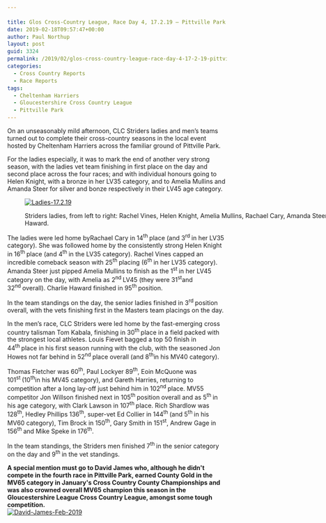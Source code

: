 ```yaml
---

title: Glos Cross-Country League, Race Day 4, 17.2.19 – Pittville Park
date: 2019-02-18T09:57:47+00:00
author: Paul Northup
layout: post
guid: 3324
permalink: /2019/02/glos-cross-country-league-race-day-4-17-2-19-pittville-park/
categories:
  - Cross Country Reports
  - Race Reports
tags:
  - Cheltenham Harriers
  - Gloucestershire Cross Country League
  - Pittville Park
---
```

On an unseasonably mild afternoon, CLC Striders ladies and men’s teams turned out to complete their cross-country seasons in the local event hosted by Cheltenham Harriers across the familiar ground of Pittville Park.

For the ladies especially, it was to mark the end of another very strong season, with the ladies vet team finishing in first place on the day and second place across the four races; and with individual honours going to Helen Knight, with a bronze in her LV35 category, and to Amelia Mullins and Amanda Steer for silver and bonze respectively in their LV45 age category.<figure id="attachment_3326" aria-describedby="caption-attachment-3326" style="width: 800px" class="wp-caption alignnone">

[<img class="wp-image-3326" src="/Images/2019/02/Ladies-17.2.19.jpg" alt="Ladies-17.2.19" width="800" height="600" srcset="/Images/2019/02/Ladies-17.2.19.jpg 960w, /Images/2019/02/Ladies-17.2.19-300x225.jpg 300w, /Images/2019/02/Ladies-17.2.19-768x576.jpg 768w" sizes="(max-width: 800px) 100vw, 800px" />](/Images/2019/02/Ladies-17.2.19.jpg)<figcaption id="caption-attachment-3326" class="wp-caption-text">Striders ladies, from left to right: Rachel Vines, Helen Knight, Amelia Mullins, Rachael Cary, Amanda Steer and Charlie Haward.</figcaption></figure> 

The ladies were led home byRachael Cary in 14<sup>th </sup>place (and 3<sup>rd </sup>in her LV35 category). She was followed home by the consistently strong Helen Knight in 16<sup>th </sup>place (and 4<sup>th </sup>in the LV35 category). Rachel Vines capped an incredible comeback season with 25<sup>th </sup>placing (6<sup>th </sup>in her LV35 category). Amanda Steer just pipped Amelia Mullins to finish as the 1<sup>st </sup>in her LV45 category on the day, with Amelia as 2<sup>nd </sup>LV45 (they were 31<sup>st</sup>and 32<sup>nd </sup>overall). Charlie Haward finished in 95<sup>th </sup>position.

In the team standings on the day, the senior ladies finished in 3<sup>rd </sup>position overall, with the vets finishing first in the Masters team placings on the day.

In the men’s race, CLC Striders were led home by the fast-emerging cross country talisman Tom Kabala, finishing in 30<sup>th </sup>place in a field packed with the strongest local athletes. Louis Fievet bagged a top 50 finish in 44<sup>th </sup>place in his first season running with the club, with the seasoned Jon Howes not far behind in 52<sup>nd </sup>place overall (and 8<sup>th</sup>in his MV40 category).

Thomas Fletcher was 60<sup>th</sup>, Paul Lockyer 89<sup>th</sup>, Eoin McQuone was 101<sup>st </sup>(10<sup>th</sup>in his MV45 category), and Gareth Harries, returning to competition after a long lay-off just behind him in 102<sup>nd </sup>place. MV55 competitor Jon Willson finished next in 105<sup>th </sup>position overall and as 5<sup>th </sup>in his age category, with Clark Lawson in 107<sup>th </sup>place. Rich Shardlow was 128<sup>th</sup>, Hedley Phillips 136<sup>th</sup>, super-vet Ed Collier in 144<sup>th </sup>(and 5<sup>th </sup>in his MV60 category), Tim Brock in 150<sup>th</sup>, Gary Smith in 151<sup>st</sup>, Andrew Gage in 156<sup>th </sup>and Mike Speke in 176<sup>th</sup>.

In the team standings, the Striders men finished 7<sup>th </sup>in the senior category on the day and 9<sup>th </sup>in the vet standings.

<div dir="auto">
  <strong>A special mention must go to David James who, although he didn't compete in the fourth race in Pittville Park, earned County Gold in the MV65 category in January's Cross Country County Championships and was also crowned overall MV65 champion this season in the Gloucestershire League Cross Country League, amongst some tough competition.</strong>
</div>

<div dir="auto">
</div>

<div dir="auto">
</div>

<div dir="auto">
  <a href="/Images/2019/02/David-James-Feb-2019.jpg"><img class="alignnone wp-image-3330" src="/Images/2019/02/David-James-Feb-2019.jpg" alt="David-James-Feb-2019" width="800" height="1502" srcset="/Images/2019/02/David-James-Feb-2019.jpg 1080w, /Images/2019/02/David-James-Feb-2019-160x300.jpg 160w, /Images/2019/02/David-James-Feb-2019-768x1442.jpg 768w, /Images/2019/02/David-James-Feb-2019-545x1024.jpg 545w" sizes="(max-width: 800px) 100vw, 800px" /></a>
</div>

&nbsp;